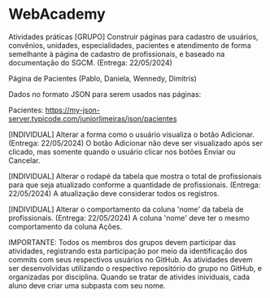 # WebAcademy
Atividades práticas
[GRUPO] Construir páginas para cadastro de usuários, convênios, unidades, especialidades, pacientes e atendimento de forma semelhante à página de cadastro de profissionais, e baseado na documentação do SGCM. (Entrega: 22/05/2024)

Página de Pacientes (Pablo, Daniela, Wennedy, Dimitris)

Dados no formato JSON para serem usados nas páginas:

Pacientes: https://my-json-server.typicode.com/juniorlimeiras/json/pacientes

[INDIVIDUAL] Alterar a forma como o usuário visualiza o botão Adicionar. (Entrega: 22/05/2024)
O botão Adicionar não deve ser visualizado após ser clicado, mas somente quando o usuário clicar nos botões Enviar ou Cancelar.

[INDIVIDUAL] Alterar o rodapé da tabela que mostra o total de profissionais para que seja atualizado conforme a quantidade de profissionais. (Entrega: 22/05/2024)
A atualização deve considerar todos os registros.

[INDIVIDUAL] Alterar o comportamento da coluna 'nome' da tabela de profissionais. (Entrega: 22/05/2024)
A coluna 'nome' deve ter o mesmo comportamento da coluna Ações.

IMPORTANTE:
Todos os membros dos grupos devem participar das atividades, registrando esta participação por meio da identificação dos commits com seus respectivos usuários no GitHub.
As atividades devem ser desenvolvidas utilizando o respectivo repositório do grupo no GitHub, e organizadas por disciplina.
Quando se tratar de ativides inividuais, cada aluno deve criar uma subpasta com seu nome.

